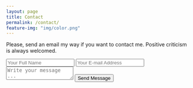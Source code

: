 ```yaml
---
layout: page
title: Contact
permalink: /contact/
feature-img: "img/color.png"
---
```

Please, send an email my way if you want to contact me. Positive criticism is always welcomed.

<form action="https://getsimpleform.com/messages?form_api_token=f54a18a8bb9296566fe4d55df6ded89e" method="post">
<input type='hidden' name='redirect_to' value='https://ang3lmigu3l.github.io/thank-you/' />
<input type='text' name='name' placeholder='Your Full Name' />
<input type='email' name='email' placeholder='Your E-mail Address' />
<textarea name='message' placeholder='Write your message ...'></textarea>
<input type='submit' value='Send Message' />
</form>
